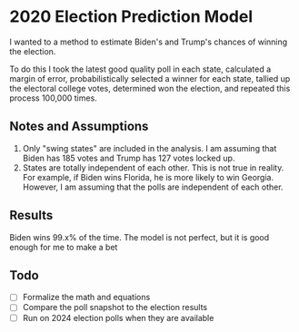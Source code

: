 # 2020 Election Prediction Model

I wanted to a method to estimate Biden's and Trump's chances of winning the election.

To do this I took the latest good quality poll in each state, calculated a margin of error, probabilistically selected a winner for each state, tallied up the electoral college votes, determined won the election, and repeated this process 100,000 times.

##  Notes and Assumptions
1. Only "swing states" are included in the analysis. I am assuming that Biden has 185 votes and Trump has 127 votes locked up.
2. States are totally independent of each other. This is not true in reality. For example, if Biden wins Florida, he is more likely to win Georgia. However, I am assuming that the polls are independent of each other.

## Results
Biden wins 99.x% of the time. The model is not perfect, but it is good enough for me to make a bet

## Todo
- [ ] Formalize the math and equations
- [ ] Compare the poll snapshot to the election results
- [ ] Run on 2024 election polls when they are available